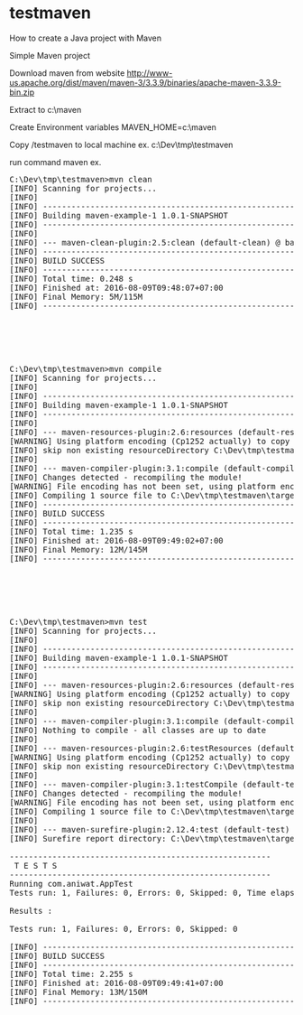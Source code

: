 # testmaven
How to create a Java project with Maven

Simple Maven project

Download maven from website http://www-us.apache.org/dist/maven/maven-3/3.3.9/binaries/apache-maven-3.3.9-bin.zip

Extract to c:\maven

Create Environment variables MAVEN_HOME=c:\maven

Copy /testmaven to local machine ex. c:\Dev\tmp\testmaven

run command maven ex.
<pre>
C:\Dev\tmp\testmaven>mvn clean
[INFO] Scanning for projects...
[INFO]
[INFO] ------------------------------------------------------------------------
[INFO] Building maven-example-1 1.0.1-SNAPSHOT
[INFO] ------------------------------------------------------------------------
[INFO]
[INFO] --- maven-clean-plugin:2.5:clean (default-clean) @ basic-maven-example ---
[INFO] ------------------------------------------------------------------------
[INFO] BUILD SUCCESS
[INFO] ------------------------------------------------------------------------
[INFO] Total time: 0.248 s
[INFO] Finished at: 2016-08-09T09:48:07+07:00
[INFO] Final Memory: 5M/115M
[INFO] ------------------------------------------------------------------------






C:\Dev\tmp\testmaven>mvn compile
[INFO] Scanning for projects...
[INFO]
[INFO] ------------------------------------------------------------------------
[INFO] Building maven-example-1 1.0.1-SNAPSHOT
[INFO] ------------------------------------------------------------------------
[INFO]
[INFO] --- maven-resources-plugin:2.6:resources (default-resources) @ basic-maven-example ---
[WARNING] Using platform encoding (Cp1252 actually) to copy filtered resources, i.e. build is platform dependent!
[INFO] skip non existing resourceDirectory C:\Dev\tmp\testmaven\src\main\resources
[INFO]
[INFO] --- maven-compiler-plugin:3.1:compile (default-compile) @ basic-maven-example ---
[INFO] Changes detected - recompiling the module!
[WARNING] File encoding has not been set, using platform encoding Cp1252, i.e. build is platform dependent!
[INFO] Compiling 1 source file to C:\Dev\tmp\testmaven\target\classes
[INFO] ------------------------------------------------------------------------
[INFO] BUILD SUCCESS
[INFO] ------------------------------------------------------------------------
[INFO] Total time: 1.235 s
[INFO] Finished at: 2016-08-09T09:49:02+07:00
[INFO] Final Memory: 12M/145M
[INFO] ------------------------------------------------------------------------






C:\Dev\tmp\testmaven>mvn test
[INFO] Scanning for projects...
[INFO]
[INFO] ------------------------------------------------------------------------
[INFO] Building maven-example-1 1.0.1-SNAPSHOT
[INFO] ------------------------------------------------------------------------
[INFO]
[INFO] --- maven-resources-plugin:2.6:resources (default-resources) @ basic-maven-example ---
[WARNING] Using platform encoding (Cp1252 actually) to copy filtered resources, i.e. build is platform dependent!
[INFO] skip non existing resourceDirectory C:\Dev\tmp\testmaven\src\main\resources
[INFO]
[INFO] --- maven-compiler-plugin:3.1:compile (default-compile) @ basic-maven-example ---
[INFO] Nothing to compile - all classes are up to date
[INFO]
[INFO] --- maven-resources-plugin:2.6:testResources (default-testResources) @ basic-maven-example ---
[WARNING] Using platform encoding (Cp1252 actually) to copy filtered resources, i.e. build is platform dependent!
[INFO] skip non existing resourceDirectory C:\Dev\tmp\testmaven\src\test\resources
[INFO]
[INFO] --- maven-compiler-plugin:3.1:testCompile (default-testCompile) @ basic-maven-example ---
[INFO] Changes detected - recompiling the module!
[WARNING] File encoding has not been set, using platform encoding Cp1252, i.e. build is platform dependent!
[INFO] Compiling 1 source file to C:\Dev\tmp\testmaven\target\test-classes
[INFO]
[INFO] --- maven-surefire-plugin:2.12.4:test (default-test) @ basic-maven-example ---
[INFO] Surefire report directory: C:\Dev\tmp\testmaven\target\surefire-reports

-------------------------------------------------------
 T E S T S
-------------------------------------------------------
Running com.aniwat.AppTest
Tests run: 1, Failures: 0, Errors: 0, Skipped: 0, Time elapsed: 0.004 sec

Results :

Tests run: 1, Failures: 0, Errors: 0, Skipped: 0

[INFO] ------------------------------------------------------------------------
[INFO] BUILD SUCCESS
[INFO] ------------------------------------------------------------------------
[INFO] Total time: 2.255 s
[INFO] Finished at: 2016-08-09T09:49:41+07:00
[INFO] Final Memory: 13M/150M
[INFO] ------------------------------------------------------------------------

</pre>
